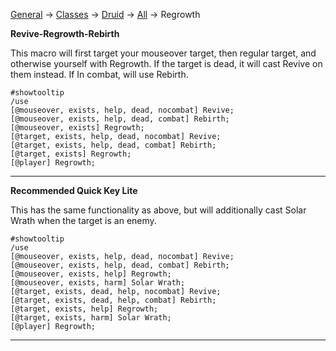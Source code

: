 [General](https://github.com/Harurebi/HaruMacros/tree/master/General) ->
[Classes](https://github.com/Harurebi/HaruMacros/tree/master/Classes) -> [Druid](https://github.com/Harurebi/HaruMacros/tree/master/Classes/Druid) 
-> [All](https://github.com/Harurebi/HaruMacros/tree/master/Classes/Druid/All) -> Regrowth

**Revive-Regrowth-Rebirth**

This macro will first target your mouseover target, then regular target, and otherwise yourself with Regrowth. 
If the target is dead, it will cast Revive on them instead. If In combat, will use Rebirth.
```
#showtooltip
/use 
[@mouseover, exists, help, dead, nocombat] Revive; 
[@mouseover, exists, help, dead, combat] Rebirth; 
[@mouseover, exists] Regrowth; 
[@target, exists, help, dead, nocombat] Revive;
[@target, exists, help, dead, combat] Rebirth;
[@target, exists] Regrowth;
[@player] Regrowth;
```
--------
**Recommended Quick Key Lite**

This has the same functionality as above, but will additionally cast Solar Wrath when the target is an enemy.
```
#showtooltip
/use 
[@mouseover, exists, help, dead, nocombat] Revive; 
[@mouseover, exists, help, dead, combat] Rebirth; 
[@mouseover, exists, help] Regrowth; 
[@mouseover, exists, harm] Solar Wrath; 
[@target, exists, dead, help, nocombat] Revive;
[@target, exists, dead, help, combat] Rebirth;
[@target, exists, help] Regrowth;
[@target, exists, harm] Solar Wrath;
[@player] Regrowth;
```
--------
